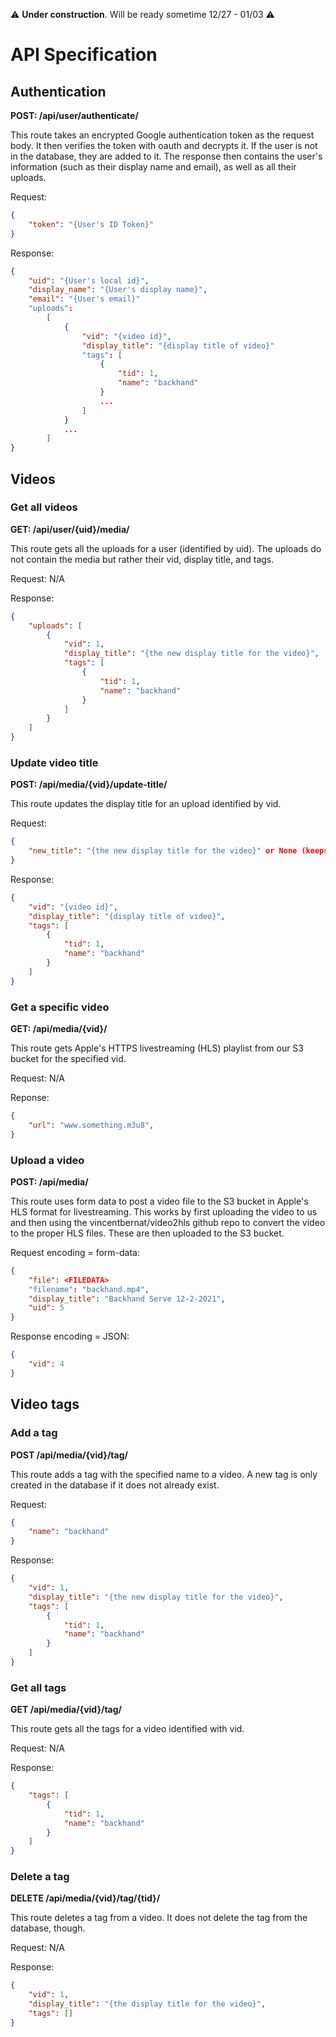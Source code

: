 ⚠️  **Under construction**. Will be ready sometime 12/27 - 01/03 ⚠️

# API Specification

## Authentication

**POST: /api/user/authenticate/**

This route takes an encrypted Google authentication token as the request body. It then verifies the token with oauth and
decrypts it. If the user is not in the database, they are added to it. The response then contains the user's information
(such as their display name and email), as well as all their uploads.

Request:
```json
{
    "token": "{User's ID Token}"
}
```

Response:
```json
{
    "uid": "{User's local id}",
    "display_name": "{User's display name}",
    "email": "{User's email}"
    "uploads":
        [
            {
                "vid": "{video id}",
                "display_title": "{display title of video}"
                "tags": [
                    {
                        "tid": 1,
                        "name": "backhand"
                    }
                    ...
                ]
            }
            ...
        ]
}
```

## Videos

### Get all videos

**GET: /api/user/{uid}/media/**

This route gets all the uploads for a user (identified by uid). The uploads do not contain the media but rather
their vid, display title, and tags.

Request: N/A

Response:
```json
{
    "uploads": [
        {
            "vid": 1,
            "display_title": "{the new display title for the video}",
            "tags": [
                {
                    "tid": 1,
                    "name": "backhand"
                }
            ]
        }
    ]
}
```

### Update video title

**POST: /api/media/{vid}/update-title/**

This route updates the display title for an upload identified by vid.

Request:
```json
{
    "new_title": "{the new display title for the video}" or None (keeps display title the same)
}
```

Response:
```json
{
    "vid": "{video id}",
    "display_title": "{display title of video}",
    "tags": [
        {
            "tid": 1,
            "name": "backhand"
        }
    ]
}
```

### Get a specific video

**GET: /api/media/{vid}/**

This route gets Apple's HTTPS livestreaming (HLS) playlist from our S3 bucket for the specified vid.

Request: N/A

Reponse:
```json
{
    "url": "www.something.m3u8",
}
```

### Upload a video

**POST: /api/media/**

This route uses form data to post a video file to the S3 bucket in Apple's HLS format for livestreaming. This works
by first uploading the video to us and then using the vincentbernat/video2hls github repo to convert the video to the
proper HLS files. These are then uploaded to the S3 bucket.

Request encoding = form-data:
```json
{
    "file": <FILEDATA>
    "filename": "backhand.mp4",
    "display_title": "Backhand Serve 12-2-2021",
    "uid": 5
}
```

Response encoding = JSON:
```json
{
    "vid": 4
}
```

## Video tags

### Add a tag

**POST /api/media/{vid}/tag/**

This route adds a tag with the specified name to a video. A new tag is only created in the database if it does
not already exist.

Request:
```json
{
    "name": "backhand"
}
```

Response:
```json
{
    "vid": 1,
    "display_title": "{the new display title for the video}",
    "tags": [
        {
            "tid": 1,
            "name": "backhand"
        }
    ]
}
```

### Get all tags

**GET /api/media/{vid}/tag/**

This route gets all the tags for a video identified with vid.

Request: N/A

Response:
```json
{
    "tags": [
        {
            "tid": 1,
            "name": "backhand"
        }
    ]
}
```

### Delete a tag

**DELETE /api/media/{vid}/tag/{tid}/**

This route deletes a tag from a video. It does not delete the tag from the database, though.

Request: N/A

Response:
```json
{
    "vid": 1,
    "display_title": "{the display title for the video}",
    "tags": []
}
```
